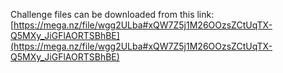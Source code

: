 Challenge files can be downloaded from this link: [https://mega.nz/file/wgg2ULba#xQW7Z5j1M26OOzsZCtUqTX-Q5MXy_JiGFlAORTSBhBE](https://mega.nz/file/wgg2ULba#xQW7Z5j1M26OOzsZCtUqTX-Q5MXy_JiGFlAORTSBhBE)
